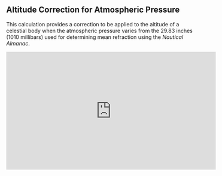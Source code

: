 ## Altitude Correction for Atmospheric Pressure
This calculation provides a correction to be applied to the altitude of a celestial body when the atmospheric pressure varies from the 29.83 inches (1010 millibars) used for determining mean refraction using the _Nautical Almanac_.

<iframe width="560" height="315" src="https://www.youtube.com/embed/jv9dnMhAt5M" title="YouTube video player" frameborder="0" allow="accelerometer; autoplay; clipboard-write; encrypted-media; gyroscope; picture-in-picture" allowfullscreen></iframe>
